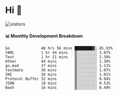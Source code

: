 # Hi 👋
 
![visitors](https://visitor-badge.glitch.me/badge?page_id=sorcererxw.sorcererx)

#### 📊 Monthly Development Breakdown

<!--START_SECTION:waka-->
```text
Go              48 hrs 56 mins ████████▓░ 85.93%
YAML            1 hr 44 mins   ▒░░░░░░░░░ 3.07%
Text            1 hr 21 mins   ▒░░░░░░░░░ 2.39%
Other           44 mins        ▒░░░░░░░░░ 1.30%
go.mod          37 mins        ▒░░░░░░░░░ 1.11%
textmate        36 mins        ▒░░░░░░░░░ 1.07%
INI             34 mins        ▒░░░░░░░░░ 1.01%
Protocol Buffer 32 mins        ▒░░░░░░░░░ 0.94%
JSON            18 mins        ▒░░░░░░░░░ 0.53%
Bash            16 mins        ▒░░░░░░░░░ 0.49%
```
<!--END_SECTION:waka-->
